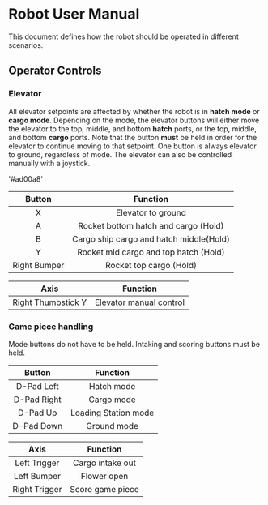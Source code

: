 # Robot User Manual
This document defines how the robot should be operated in different scenarios.

## Operator Controls

### Elevator

All elevator setpoints are affected by whether the robot is in **hatch mode** or **cargo mode**.
Depending on the mode, the elevator buttons will either move the elevator to the top, middle, and bottom **hatch** ports,
or the top, middle, and bottom **cargo** ports. Note that the button **must** be held in order for the elevator to continue moving to that setpoint.
One button is always elevator to ground, regardless of mode.
The elevator can also be controlled manually with a joystick. 

'#ad00a8'

| Button | Function |
| :-: | :-: |
| X | Elevator to ground |
| A | Rocket bottom hatch and cargo (Hold) |
| B | Cargo ship cargo and hatch middle(Hold) |
| Y | Rocket mid cargo and top hatch (Hold) |
| Right Bumper | Rocket top cargo (Hold) |

| Axis | Function |
| :-: | :-: |
| Right Thumbstick Y | Elevator manual control |

### Game piece handling

Mode buttons do not have to be held. Intaking and scoring buttons must be held.

| Button | Function |
| :-: | :-: |
| D-Pad Left | Hatch mode |
| D-Pad Right | Cargo mode | 
| D-Pad Up | Loading Station mode |
| D-Pad Down | Ground mode |

| Axis | Function |
| :-: | :-: |
| Left Trigger | Cargo intake out |
| Left Bumper | Flower open |
| Right Trigger | Score game piece |